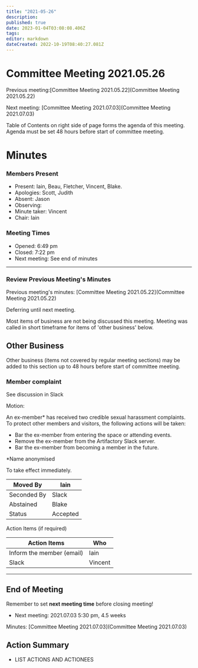 ```yaml
---
title: "2021-05-26"
description: 
published: true
date: 2023-01-04T03:08:08.406Z
tags: 
editor: markdown
dateCreated: 2022-10-19T08:40:27.081Z
---
```


# Committee Meeting 2021.05.26

Previous meeting:[Committee Meeting 2021.05.22](Committee Meeting 2021.05.22)

Next meeting: [Committee Meeting 2021.07.03](Committee Meeting 2021.07.03)

Table of Contents on right side of page forms the agenda of this meeting. Agenda must be set 48 hours before start of committee meeting.

# Minutes

### Members Present

-   Present: Iain, Beau, Fletcher, Vincent, Blake.
-   Apologies: Scott, Judith
-   Absent: Jason
-   Observing:
-   Minute taker: Vincent
-   Chair: Iain

### Meeting Times

-   Opened: 6:49 pm
-   Closed: 7:22 pm
-   Next meeting: See end of minutes

------------------------------------------------------------------------

### Review Previous Meeting's Minutes

Previous meeting's minutes: [Committee Meeting 2021.05.22](Committee Meeting 2021.05.22)

Deferring until next meeting.

Most items of business are not being discussed this meeting. Meeting was called in short timeframe for items of 'other business' below.

## Other Business

Other business (items not covered by regular meeting sections) may be added to this section up to 48 hours before start of committee meeting.

### Member complaint

See discussion in Slack

Motion:

An ex-member\* has received two credible sexual harassment complaints. To protect other members and visitors, the following actions will be taken:

-   Bar the ex-member from entering the space or attending events.
-   Remove the ex-member from the Artifactory Slack server.
-   Bar the ex-member from becoming a member in the future.

\*Name anonymised

To take effect immediately.

| Moved By    | Iain     |
|-------------|----------|
| Seconded By | Slack    |
| Abstained   | Blake    |
| Status      | Accepted |

Action Items (if required)

| Action Items              | Who     |
|---------------------------|---------|
| Inform the member (email) | Iain    |
| Slack                     | Vincent |

------------------------------------------------------------------------

## End of Meeting

Remember to set **next meeting time** before closing meeting!

-   Next meeting: 2021.07.03 5:30 pm, 4.5 weeks

Minutes: [Committee Meeting 2021.07.03](Committee Meeting 2021.07.03)

## Action Summary

-   LIST ACTIONS AND ACTIONEES
